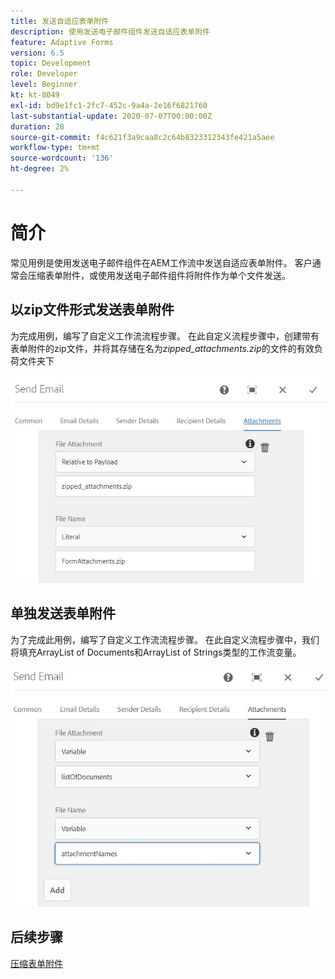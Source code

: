 ```yaml
---
title: 发送自适应表单附件
description: 使用发送电子邮件组件发送自适应表单附件
feature: Adaptive Forms
version: 6.5
topic: Development
role: Developer
level: Beginner
kt: kt-8049
exl-id: bd9e1fc1-2fc7-452c-9a4a-2e16f6821760
last-substantial-update: 2020-07-07T00:00:00Z
duration: 28
source-git-commit: f4c621f3a9caa8c2c64b8323312343fe421a5aee
workflow-type: tm+mt
source-wordcount: '136'
ht-degree: 2%

---
```


# 简介



常见用例是使用发送电子邮件组件在AEM工作流中发送自适应表单附件。
客户通常会压缩表单附件，或使用发送电子邮件组件将附件作为单个文件发送。

## 以zip文件形式发送表单附件

为完成用例，编写了自定义工作流流程步骤。 在此自定义流程步骤中，创建带有表单附件的zip文件，并将其存储在名为&#x200B;*zipped_attachments.zip*&#x200B;的文件的有效负荷文件夹下

![发送表单附件](assets/send-form-attachments.JPG)

## 单独发送表单附件

为了完成此用例，编写了自定义工作流流程步骤。 在此自定义流程步骤中，我们将填充ArrayList of Documents和ArrayList of Strings类型的工作流变量。

![发送文档列表](assets/send-list-of-documents.JPG)

## 后续步骤

[压缩表单附件](./custom-process-step.md)
